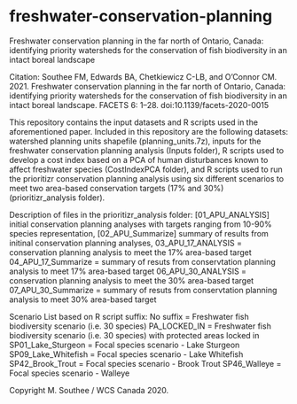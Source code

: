 # freshwater-conservation-planning

Freshwater conservation planning in the far north of Ontario, Canada: identifying priority watersheds for the conservation of fish biodiversity in an intact boreal landscape

Citation: Southee FM, Edwards BA, Chetkiewicz C-LB, and O’Connor CM. 2021. Freshwater conservation planning in the far north of Ontario, Canada: identifying priority watersheds for the conservation of fish biodiversity in an intact boreal landscape. FACETS 6: 1–28. doi:10.1139/facets-2020-0015

This repository contains the input datasets and R scripts used in the aforementioned paper. Included in this repository are the following datasets: watershed planning units shapefile (planning_units.7z), inputs for the freshwater conservation planning analysis (Inputs folder), R scripts used to develop a cost index based on a PCA of human disturbances known to affect freshwater species (CostIndexPCA folder), and R scripts used to run the prioritizr conservation planning analysis using six different scenarios to meet two area-based conservation targets (17% and 30%) (prioritizr_analysis folder).

Description of files in the prioritizr_analysis folder: [01_APU_ANALYSIS] initial conservation planning analyses with targets ranging from 10-90% species representation, [02_APU_Summarize] summary of results from initinal conservation planning analyses,
03_APU_17_ANALYSIS = conservation planning analysis to meet the 17% area-based target
04_APU_17_Summarize = summary of resuts from conservtation planning analysis to meet 17% area-based target
06_APU_30_ANALYSIS = conservation planning analysis to meet the 30% area-based target
07_APU_30_Summarize = summary of resuts from conservtation planning analysis to meet 30% area-based target

Scenario List based on R script suffix:
No suffix = Freshwater fish biodiversity scenario (i.e. 30 species)
PA_LOCKED_IN = Freshwater fish biodiversity scenario (i.e. 30 species) with protected areas locked in
SP01_Lake_Sturgeon = Focal species scenario - Lake Sturgeon
SP09_Lake_Whitefish = Focal species scenario - Lake Whitefish
SP42_Brook_Trout = Focal species scenario - Brook Trout
SP46_Walleye = Focal species scenario - Walleye

Copyright M. Southee / WCS Canada 2020.
